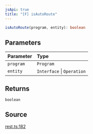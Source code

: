 ```yaml
---
jsApi: true
title: "[F] isAutoRoute"
---
```


```ts
isAutoRoute(program, entity): boolean
```

## Parameters

| Parameter | Type                       |
| :-------- | :------------------------- |
| `program` | `Program`                  |
| `entity`  | `Interface` \| `Operation` |

## Returns

`boolean`

## Source

[rest.ts:182](https://github.com/markcowl/cadl/blob/1a6d2b70/packages/rest/src/rest.ts#L182)
